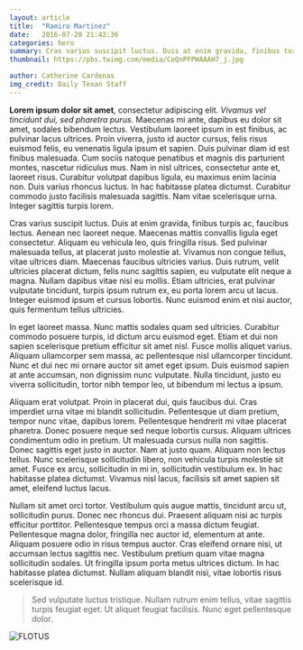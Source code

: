 ```yaml
---
layout: article
title:  "Ramiro Martinez"
date:   2016-07-20 21:42:36
categories: hero
summary: Cras varius suscipit luctus. Duis at enim gravida, finibus turpis ac, faucibus lectus.
thumbnail: https://pbs.twimg.com/media/CoQnPFPWAAAH7_j.jpg

author: Catherine Cardenas
img_credit: Daily Texan Staff
---
```

**Lorem ipsum dolor sit amet**, consectetur adipiscing elit. *Vivamus vel tincidunt dui, sed pharetra purus.* Maecenas mi ante, dapibus eu dolor sit amet, sodales bibendum lectus. Vestibulum laoreet ipsum in est finibus, ac pulvinar lacus ultrices. Proin viverra, justo id auctor cursus, felis risus euismod felis, eu venenatis ligula ipsum et sapien. Duis pulvinar diam id est finibus malesuada. Cum sociis natoque penatibus et magnis dis parturient montes, nascetur ridiculus mus. Nam in nisl ultrices, consectetur ante et, laoreet risus. Curabitur volutpat dapibus ligula, eu maximus enim lacinia non. Duis varius rhoncus luctus. In hac habitasse platea dictumst. Curabitur commodo justo facilisis malesuada sagittis. Nam vitae scelerisque urna. Integer sagittis turpis lorem.

Cras varius suscipit luctus. Duis at enim gravida, finibus turpis ac, faucibus lectus. Aenean nec laoreet neque. Maecenas mattis convallis ligula eget consectetur. Aliquam eu vehicula leo, quis fringilla risus. Sed pulvinar malesuada tellus, at placerat justo molestie at. Vivamus non congue tellus, vitae ultrices diam. Maecenas faucibus ultricies varius. Duis rutrum, velit ultricies placerat dictum, felis nunc sagittis sapien, eu vulputate elit neque a magna. Nullam dapibus vitae nisi eu mollis. Etiam ultricies, erat pulvinar vulputate tincidunt, turpis ipsum rutrum ex, eu porta lorem arcu ut lacus. Integer euismod ipsum et cursus lobortis. Nunc euismod enim et nisi auctor, quis fermentum tellus ultricies.

In eget laoreet massa. Nunc mattis sodales quam sed ultricies. Curabitur commodo posuere turpis, id dictum arcu euismod eget. Etiam et dui non sapien scelerisque pretium efficitur sit amet nisl. Fusce mollis aliquet varius. Aliquam ullamcorper sem massa, ac pellentesque nisl ullamcorper tincidunt. Nunc et dui nec mi ornare auctor sit amet eget ipsum. Duis euismod sapien at ante accumsan, non dignissim nunc vulputate. Nulla tincidunt, justo eu viverra sollicitudin, tortor nibh tempor leo, ut bibendum mi lectus a ipsum.

Aliquam erat volutpat. Proin in placerat dui, quis faucibus dui. Cras imperdiet urna vitae mi blandit sollicitudin. Pellentesque ut diam pretium, tempor nunc vitae, dapibus lorem. Pellentesque hendrerit mi vitae placerat pharetra. Donec posuere neque sed neque lobortis cursus. Aliquam ultrices condimentum odio in pretium. Ut malesuada cursus nulla non sagittis. Donec sagittis eget justo in auctor. Nam at justo quam. Aliquam non lectus tellus. Nunc scelerisque sollicitudin libero, non vehicula turpis molestie sit amet. Fusce ex arcu, sollicitudin in mi in, sollicitudin vestibulum ex. In hac habitasse platea dictumst. Vivamus nisl lacus, facilisis sit amet sapien sit amet, eleifend luctus lacus.

Nullam sit amet orci tortor. Vestibulum quis augue mattis, tincidunt arcu ut, sollicitudin purus. Donec nec rhoncus dui. Praesent aliquam nisi ac turpis efficitur porttitor. Pellentesque tempus orci a massa dictum feugiat. Pellentesque magna dolor, fringilla nec auctor id, elementum at ante. Aliquam posuere odio in risus tempus auctor. Cras eleifend ornare nisi, ut accumsan lectus sagittis nec. Vestibulum pretium quam vitae magna sollicitudin sodales. Ut fringilla ipsum porta metus ultrices dictum. In hac habitasse platea dictumst. Nullam aliquam blandit nisi, vitae lobortis risus scelerisque id. 

> Sed vulputate luctus tristique. Nullam rutrum enim tellus, vitae sagittis turpis feugiat eget. 
> Ut aliquet feugiat facilisis. Nunc eget pellentesque dolor.

![FLOTUS](http://cp91279.biography.com/BIO_Bio-Shorts_Michelle-Obama-Mini-Biography_0_181279_SF_HD_768x432-16x9.jpg)
